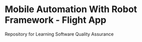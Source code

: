 # Mobile Automation With Robot Framework - Flight App
Repository for Learning Software Quality Assurance
